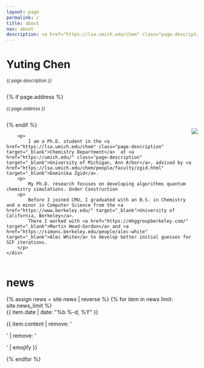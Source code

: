 ```yaml
---
layout: page
permalink: /
title: about
nav: about
description: <a href="https://lsa.umich.edu/chem" class="page-description" target="_blank">Chemistry Department</a> • <a href="https://rackham.umich.edu/" class="page-description" target="_blank">Rackham Graduate School</a> • <a href="https://umich.edu/" class="page-description" target="_blank">University of Michigan, Ann Arbor</a>
---
```


<div class="col p-0 pt-4 pb-4">
  <h1 class="pb-3 title text-left font-weight-bold">Yuting Chen</h1>
  <h6 class="m-0 mb-2" style="font-size: 0.83em;">{{ page.description }}</h6>
  {% if page.address %}
      <h6 class="m-0 mb-2" style="font-size: 0.83em;">{{ page.address }}</h6>
  {% endif %}
</div>

<!-- Introduction -->

<div style="display: flex; flex-wrap: wrap;">
    <div class="text-justify p-0">
        <div class="col-xs-12 col-sm-6 p-0 pt-2 pb-sm-2 pb-4 pl-sm-4 text-center" style="float: right;">
          <img class="profile-img img-responsive" src="{{ 'prof_pic.jpg' | prepend: '/assets/img/' | prepend: site.baseurl | prepend: site.url }}">
        </div>

        <p>
            I am a Ph.D. student in the <a href="https://lsa.umich.edu/chem" class="page-description" target="_blank">Chemistry Department</a>  at <a href="https://umich.edu/" class="page-description" target="_blank">University of Michigan, Ann Arbor</a>, advised by <a href="https://lsa.umich.edu/chem/people/faculty/zgid.html" target="_blank">Dominika Zgid</a>.
        <p>
            My Ph.D. research focuses on developing algorithms quantum chemistry simulations. Under Construction
        <p>
            Before I joined CMU, I graduated with an B.S. in Chemistry and a minor in Computer Science from the <a href="https://www.berkeley.edu/" target="_blank">University of California, Berkeley</a>.
            There I worked with <a href="https://mhggroupberkeley.com/" target="_blank">Martin Head-Gordon</a> and <a href="https://simons.berkeley.edu/people/alec-white" target="_blank">Alec White</a> to develop better initial guesses for SCF iterations.
        </p>
    </div>
</div>


<!-- News -->
<div class="news mt-3 p-0">
  <h1 class="title mb-4 p-0">news</h1>
  {% assign news = site.news | reverse %}
  {% for item in news limit: site.news_limit %}
    <div class="row p-0">
      <div class="col-sm-2 p-0">
        <span class="badge light-green darken-1 font-weight-bold text-uppercase align-middle date ml-3">
          {{ item.date | date: "%b %-d, %Y" }}
        </span>
      </div>
      <div class="col-sm-10 mt-2 mt-sm-0 ml-3 ml-md-0 p-0 font-weight-light text">
        <p>{{ item.content | remove: '<p>' | remove: '</p>' | emojify }}</p>
      </div>
    </div>
  {% endfor %}
</div>
